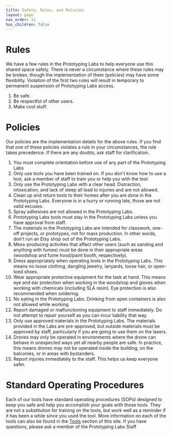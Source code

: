```yaml
---
title: Safety, Rules, and Policies
layout: page
nav_order: 11
has_children: false
---
```


# Rules
We have a few rules in the Prototyping Labs to help everyone use this shared space safely. There is never a circumstance where these rules may be broken, though the implementation of them (policies) may have some flexibility. Violation of the first two rules will result in temporary to permanent suspension of Prototyping Labs access.
1. Be safe.
1. Be respectful of other users.
1. Make cool stuff.

# Policies
Our policies are the implementation details for the above rules. If you find that one of these policies violates a rule in your circumstances, the rule takes precedence. If there are any doubts, ask staff for clarification.
1. You must complete orientation before use of any part of the Prototyping Labs
1. Only use tools you have been trained on. If you don't know how to use a tool, ask a member of staff to train you or help you with the tool.
1. Only use the Prototyping Labs with a clear head. Distraction, intoxication, and lack of sleep all lead to injuries and are not allowed.
1. Clean up and return tools to their homes after you are done in the Prototyping Labs. Everyone is in a hurry or running late, those are not valid excuses.
1. Spray adhesives are not allowed in the Prototyping Labs.
1. Prototyping Labs tools must stay in the Prototyping Labs unless you have approval from staff.
1. The materials in the Prototyping Labs are intended for classwork, one-off projects, or prototypes, not for mass production. In other words, don't run an Etsy shop out of the Prototyping Labs.
1. Mess-producing activities that affect other users (such as sanding and anything with fumes) must be done in their appropriate areas (woodshop and fume hood/paint booth, respectively).
1. Dress appropriately when operating tools in the Prototyping Labs. This means no loose clothing, dangling jewelry, lanyards, loose hair, or open-toed shoes.
1. Wear appropriate protective equipment for the task at hand. This means eye and ear protection when working in the woodshop and gloves when working with chemicals (including SLA resin). Eye protection is also recommended when soldering.
1. No eating in the Prototyping Labs. Drinking from open containers is also not allowed while working.
1. Report damaged or malfunctioning equipment to staff immediately. Do not attempt to repair yourself as you can incur liability that way.
1. Only use approved materials in the Prototyping Labs. The materials provided in the Labs are pre-approved, but outside materials must be approved by staff, particularly if you are going to use them on the lasers.
1. Drones may only be operated in environments where the drone can behave in unexpected ways yet all nearby people are safe. In practice, this means drones may not be operated inside the building, on the balconies, or in areas with bystanders.
1. Report injuries immediately to the staff. This helps us keep everyone safer.

# Standard Operating Procedures
Each of our tools have standard operating procedures (SOPs) designed to keep you safe and help you accomplish your goals with those tools. They are not a substitution for training on the tools, but work well as a reminder if it has been a while since you used the tool. More information on each of the tools can also be found in the [Tools](https://gixlabs.github.io/tools/) section of this site. If you have questions, please ask a member of the Prototyping Labs Staff
